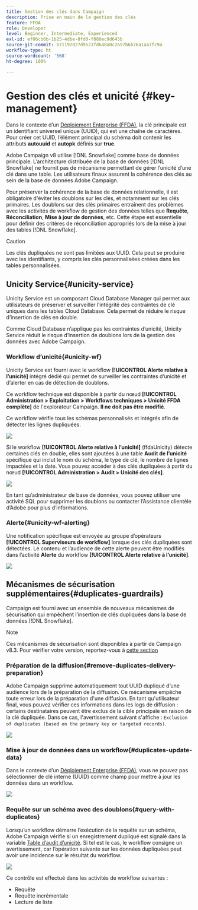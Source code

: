 ```yaml
---
title: Gestion des clés dans Campaign
description: Prise en main de la gestion des clés
feature: FFDA
role: Developer
level: Beginner, Intermediate, Experienced
exl-id: ef06cb6b-1b25-4dbe-8fd0-f880ec9d645b
source-git-commit: b71197027d9521fd648a0c2657b6b76a1aa7fc9a
workflow-type: ht
source-wordcount: '568'
ht-degree: 100%

---
```


# Gestion des clés et unicité {#key-management}

Dans le contexte d’un [Déploiement Enterprise (FFDA)](enterprise-deployment.md), la clé principale est un identifiant universel unique (UUID), qui est une chaîne de caractères. Pour créer cet UUID, l’élément principal du schéma doit contenir les attributs **autouuid** et **autopk** définis sur **true**.

Adobe Campaign v8 utilise [!DNL Snowflake] comme base de données principale. L’architecture distribuée de la base de données [!DNL Snowflake] ne fournit pas de mécanisme permettant de gérer l’unicité d’une clé dans une table. Les utilisateurs finaux assurent la cohérence des clés au sein de la base de données Adobe Campaign.

Pour préserver la cohérence de la base de données relationnelle, il est obligatoire d&#39;éviter les doublons sur les clés, et notamment sur les clés primaires. Les doublons sur des clés primaires entraînent des problèmes avec les activités de workflow de gestion des données telles que **Requête**, **Réconciliation**, **Mise à jour de données**, etc. Cette étape est essentielle pour définir des critères de réconciliation appropriés lors de la mise à jour des tables [!DNL Snowflake].


>[!CAUTION]
>
>Les clés dupliquées ne sont pas limitées aux UUID. Cela peut se produire avec les identifiants, y compris les clés personnalisées créées dans les tables personnalisées.


## Unicity Service{#unicity-service}

Unicity Service est un composant Cloud Database Manager qui permet aux utilisateurs de préserver et surveiller l’intégrité des contraintes de clé uniques dans les tables Cloud Database. Cela permet de réduire le risque d’insertion de clés en double.

Comme Cloud Database n’applique pas les contraintes d’unicité, Unicity Service réduit le risque d’insertion de doublons lors de la gestion des données avec Adobe Campaign.

### Workflow d’unicité{#unicity-wf}

Unicity Service est fourni avec le workflow **[!UICONTROL Alerte relative à l’unicité]** intégré dédié qui permet de surveiller les contraintes d’unicité et d’alerter en cas de détection de doublons.

Ce workflow technique est disponible à partir du nœud **[!UICONTROL Administration > Exploitation > Workflows techniques > Unicité FFDA complète]** de l&#39;explorateur Campaign. **Il ne doit pas être modifié**.

Ce workflow vérifie tous les schémas personnalisés et intégrés afin de détecter les lignes dupliquées.

![](assets/unicity-alerting-wf.png)

Si le workflow **[!UICONTROL Alerte relative à l’unicité]** (ffdaUnicity) détecte certaines clés en double, elles sont ajoutées à une table **Audit de l’unicité** spécifique qui inclut le nom du schéma, le type de clé, le nombre de lignes impactées et la date. Vous pouvez accéder à des clés dupliquées à partir du nœud **[!UICONTROL Administration > Audit > Unicité des clés]**.

![](assets/unicity-table.png)

En tant qu’administrateur de base de données, vous pouvez utiliser une activité SQL pour supprimer les doublons ou contacter l’Assistance clientèle d’Adobe pour plus d’informations.

### Alerte{#unicity-wf-alerting}

Une notification spécifique est envoyée au groupe d’opérateurs **[!UICONTROL Superviseurs de workflow]** lorsque des clés dupliquées sont détectées. Le contenu et l’audience de cette alerte peuvent être modifiés dans l’activité **Alerte** du workflow **[!UICONTROL Alerte relative à l’unicité]**.

![](assets/wf-alert-activity.png)


## Mécanismes de sécurisation supplémentaires{#duplicates-guardrails}

Campaign est fourni avec un ensemble de nouveaux mécanismes de sécurisation qui empêchent l’insertion de clés dupliquées dans la base de données [!DNL Snowflake].

>[!NOTE]
>
>Ces mécanismes de sécurisation sont disponibles à partir de Campaign v8.3. Pour vérifier votre version, reportez-vous à [cette section](../start/compatibility-matrix.md#how-to-check-your-campaign-version-and-buildversion)

### Préparation de la diffusion{#remove-duplicates-delivery-preparation}

Adobe Campaign supprime automatiquement tout UUID dupliqué d’une audience lors de la préparation de la diffusion. Ce mécanisme empêche toute erreur lors de la préparation d&#39;une diffusion. En tant qu&#39;utilisateur final, vous pouvez vérifier ces informations dans les logs de diffusion : certains destinataires peuvent être exclus de la cible principale en raison de la clé dupliquée. Dans ce cas, l&#39;avertissement suivant s&#39;affiche : `Exclusion of duplicates (based on the primary key or targeted records)`.

![](assets/exclusion-duplicates-log.png)

### Mise à jour de données dans un workflow{#duplicates-update-data}

Dans le contexte d’un [Déploiement Enterprise (FFDA)](enterprise-deployment.md), vous ne pouvez pas sélectionner de clé interne (UUID) comme champ pour mettre à jour les données dans un workflow.

![](assets/update-data-no-internal-key.png)

### Requête sur un schéma avec des doublons{#query-with-duplicates}

Lorsqu’un workflow démarre l’exécution de la requête sur un schéma, Adobe Campaign vérifie si un enregistrement dupliqué est signalé dans la variable [Table d’audit d’unicité](#unicity-wf). Si tel est le cas, le workflow consigne un avertissement, car l’opération suivante sur les données dupliquées peut avoir une incidence sur le résultat du workflow.

![](assets/query-with-duplicates.png)

Ce contrôle est effectué dans les activités de workflow suivantes :

* Requête
* Requête incrémentale
* Lecture de liste